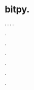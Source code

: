 # bitpy.
.
.
.
.












.






















































.
























.



























.

















































































.































































.


































































